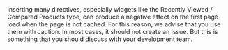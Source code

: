 
<div class="bs-callout bs-callout-info" markdown="1">
Inserting many directives, especially widgets like the Recently Viewed / Compared Products type, can produce a negative effect on the first page load when the page is not cached. For this reason, we advise that you use them with caution. In most cases, it should not create an issue. But this is something that you should discuss with your development team.
</div>
